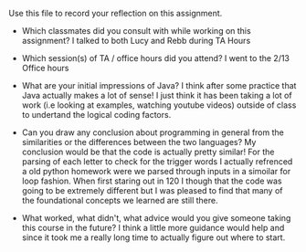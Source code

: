 Use this file to record your reflection on this assignment.

- Which classmates did you consult with while working on this assignment?
I talked to both Lucy and Rebb during TA Hours 

- Which session(s) of TA / office hours did you attend?
I went to the 2/13 Office hours 

- What are your initial impressions of Java? 
I think after some practice that Java actually makes a lot of sense! I just think it has been taking a lot of work (i.e looking at examples, watching youtube videos) outside of class to undertand the logical coding factors.

- Can you draw any conclusion about programming in general from the similarities or the differences between the two languages? 
My conclusion would be that the code is actually pretty similar! For the parsing of each letter to check for the trigger words I actually refrenced a old python homework were we parsed through inputs in a simoilar for loop fashion. When first staring out in 120 I though that the code was going to be extremely different but I was pleased to find that many of the foundational concepts we learned are still there. 

- What worked, what didn't, what advice would you give someone taking this course in the future? 
I think a little more guidance would help and since it took me a really long time to actually figure out where to start. 
